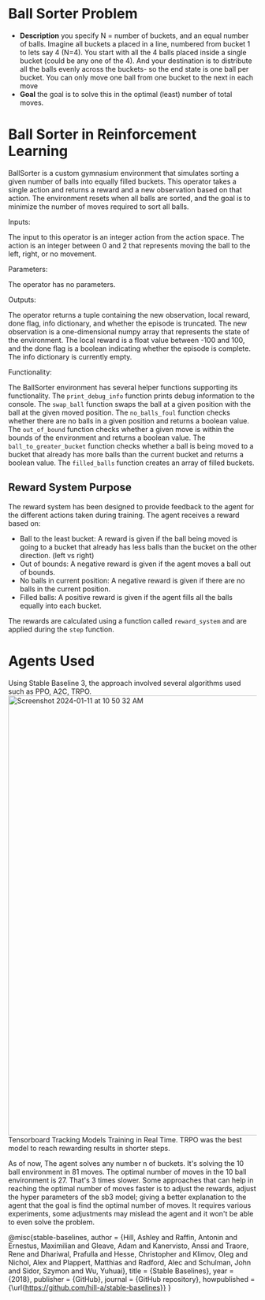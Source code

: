  # Ball Sorter Problem
 - <b>Description</b> you specify N = number of buckets, and an equal number of balls. Imagine all buckets a placed in a line, numbered from bucket 1 to lets say 4 (N=4). You start with all the 4 balls placed inside a single bucket (could be any one of the 4). And your destination is to distribute all the balls evenly across the buckets- so the end state is one ball per bucket. You can only move one ball from one bucket to the next in each move 
 - <b> Goal</b> the goal is to solve this in the optimal (least) number of total moves.

# Ball Sorter in Reinforcement Learning

BallSorter is a custom gymnasium environment that simulates sorting a given number of balls into equally filled buckets. This operator takes a single action and returns a reward and a new observation based on that action. The environment resets when all balls are sorted, and the goal is to minimize the number of moves required to sort all balls.

Inputs:

The input to this operator is an integer action from the action space. The action is an integer between 0 and 2 that represents moving the ball to the left, right, or no movement.

Parameters:

The operator has no parameters.

Outputs:

The operator returns a tuple containing the new observation, local reward, done flag, info dictionary, and whether the episode is truncated. The new observation is a one-dimensional numpy array that represents the state of the environment. The local reward is a float value between -100 and 100, and the done flag is a boolean indicating whether the episode is complete. The info dictionary is currently empty.

Functionality:

The BallSorter environment has several helper functions supporting its functionality. The `print_debug_info` function prints debug information to the console. The `swap_ball` function swaps the ball at a given position with the ball at the given moved position. The `no_balls_foul` function checks whether there are no balls in a given position and returns a boolean value. The `out_of_bound` function checks whether a given move is within the bounds of the environment and returns a boolean value. The `ball_to_greater_bucket` function checks whether a ball is being moved to a bucket that already has more balls than the current bucket and returns a boolean value. The `filled_balls` function creates an array of filled buckets.
## Reward System Purpose

The reward system has been designed to provide feedback to the agent for the different actions taken during training. The agent receives a reward based on:

- Ball to the least bucket: A reward is given if the ball being moved is going to a bucket that already has less balls than the bucket on the other direction. (left vs right)
- Out of bounds: A negative reward is given if the agent moves a ball out of bounds.
- No balls in current position: A negative reward is given if there are no balls in the current position.
- Filled balls: A positive reward is given if the agent fills all the balls equally into each bucket.

The rewards are calculated using a function called `reward_system` and are applied during the `step` function.
# Agents Used
Using Stable Baseline 3, the approach involved several algorithms used such as PPO, A2C, TRPO.
<img width="893" alt="Screenshot 2024-01-11 at 10 50 32 AM" src="https://github.com/Rams901/ball-sorter/assets/47258547/76bb6491-6505-4648-b652-9ae0537f1202">
Tensorboard Tracking Models Training in Real Time. TRPO was the best model to reach rewarding results in shorter steps.

As of now, The agent solves any number n of buckets.
It's solving the 10 ball environment in 81 moves. The optimal number of moves in the 10 ball environment is 27.
That's 3 times slower. Some approaches that can help in reaching the optimal number of moves faster is to adjust the rewards, adjust the hyper parameters of the sb3 model; giving a better explanation to the agent that the goal is find the optimal number of moves. It requires various experiments, some adjustments may mislead the agent and it won't be able to even solve the problem.


@misc{stable-baselines, 
  author = {Hill, Ashley and Raffin, Antonin and Ernestus, Maximilian and Gleave, Adam and Kanervisto, Anssi and Traore, Rene and Dhariwal, Prafulla and Hesse, Christopher and Klimov, Oleg and Nichol, Alex and Plappert, Matthias and Radford, Alec and Schulman, John and Sidor, Szymon and Wu, Yuhuai}, 
  title = {Stable Baselines}, 
  year = {2018}, 
  publisher = {GitHub}, 
  journal = {GitHub repository}, 
  howpublished = {\url{https://github.com/hill-a/stable-baselines}}
}

